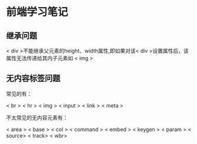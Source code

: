 # 前端学习笔记

## 继承问题
 < div >不能继承父元素的height、width属性,即如果对该< div >设置属性后，该属性无法传递给其内子元素如 < img >

## 无内容标签问题

常见的有：

< br > < hr > < img > < input > < link > < meta >

不太常见的无内容元素有：

< area > < base > < col > < command > < embed > < keygen >
< param > < source> < track> < wbr>